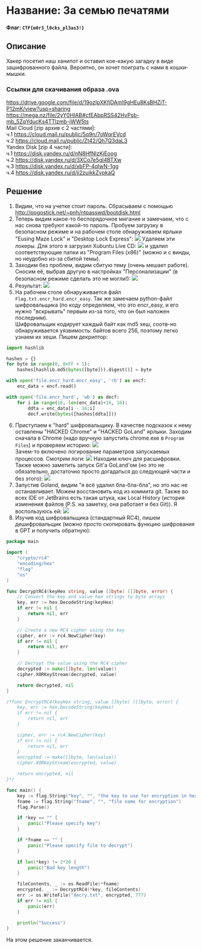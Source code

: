 # Название: За семью печатями
#### Флаг: `CTF{m0r3_l0cks_pl3as3!}`


## Описание
Хакер посетил наш ханипот и оставил кое-какую загадку в виде зашифрованного файла. Вероятно, он хочет поиграть с нами в кошки-мышки.
### Ссылки для скачивания образа .ova
https://drive.google.com/file/d/19ozIpXKfjDAmI9gHEu8KsBHZiT-P12mK/view?usp=sharing  
https://mega.nz/file/2yY0HIAB#cfEAbpRSS42HvPsb-mb_5ZqYducKs4TTlzmb-jWW5ts  
Mail Cloud [zip архив с 2 частями]:  
ч.1 https://cloud.mail.ru/public/5q9n/7oWqrEVcd  
ч.2 https://cloud.mail.ru/public/Zt42/Qh7Q3daL3  
Yandex Disk [zip 4 части]:  
ч.1 https://disk.yandex.ru/d/nN8HfNlzKjEoog  
ч.2 https://disk.yandex.ru/d/3XCo7e5gI4BTXw  
ч.3 https://disk.yandex.ru/d/xbFP-4qIwN-1gg  
ч.4 https://disk.yandex.ru/d/ji2zuikkZvpkaQ

## Решение
1) Видим, что на учетке стоит пароль. Сбрасываем с помощью http://pogostick.net/~pnh/ntpasswd/bootdisk.html
2) Теперь видим какое-то беспорядочное мигание и замечаем, что с нас снова требуют какой-то пароль. Пробуем загрузку в безопасном режиме и на рабочем столе обнаруживаем ярлыки "Eusing Maze Lock" и "Desktop Lock Express": ![](screenshots/lockers.png) Удаляем эти локеры. Для этого я загрузил Xubuntu Live CD: ![](screenshots/lockers_removing_xubuntu.png) и удалил соответствующие папки из "Program Files (x86)" (можно и с винды, но неудобно из-за сбитой темы).
3) Заходим без проблем, видим сбитую тему (очень мешает работе). Сносим её, выбрав другую в настройках "Персонализации" (в безопасном режиме сделать это не могли!): ![](screenshots/change_theme.png)
4) Результат: ![](screenshots/clean_desktop.png)
5) На рабочем столе обнаруживается файл `Flag.txt.encr_hard.encr_easy`. Так же замечаем python-файл шифровальщика (по коду определяем, что это encr_easy, и его нужно "вскрывать" первым из-за того, что он был наложен последним).  
Шифровальщик кодирует каждый байт как md5 хеш, соотв-но обнаруживается уязвимость: байтов всего 256, поэтому легко узнаем их хеши. Пишем декриптор:
```python
import hashlib

hashes = {}
for byte in range(0, 0xFF + 1):
    hashes[hashlib.md5(bytes([byte])).digest()] = byte

with open('file.encr_hard.encr_easy', 'rb') as encf:
    enc_data = encf.read()

with open('file.encr_hard', 'wb') as decf:
    for i in range(16, len(enc_data)+16, 16):
        ddta = enc_data[i - 16:i]
        decf.write(bytes([hashes[ddta]]))
```
6) Приступаем к "hard" шифровальщику. В качестве подсказок к нему оставлены "HACKED Chrome" и "HACKED GoLand" ярлыки. Заходим сначала в Chrome (надо вручную запустить chrome.exe в `Program Files`) и проверяем историю: ![](screenshots/cmd_logging.png)  
Зачем-то включено логирование параметров запускаемых процессов. Смотрим логи: ![](screenshots/decryptor_key_in_events.png)
Находим ключ для расшифровки. Также можно заметить запуск Git'a GoLand'ом (но это не обязательно, достаточно просто догадаться до следующей части и без этого): ![](screenshots/git_in_events.png)
7) Запустив Goland, видим "я всё удалил бла-бла-бла", но это нас не останавливает. Можем восстановить код из коммита git. Также во всех IDE от JetBrains есть такая штука, как Local History (история изменения файлов (P.S. на заметку, она работает и без Git)). Я воспользуюсь ей: ![](screenshots/git_history.png)
8) Изучив код шифровальщика (стандартный RC4), пишем дешифровальщик (можно просто скопировать функцию шифрования в GPT и получить обратную):
```go
package main

import (
	"crypto/rc4"
	"encoding/hex"
	"flag"
	"os"
)

func DecryptRC4(keyHex string, value []byte) ([]byte, error) {
	// Convert the key and value hex strings to byte arrays
	key, err := hex.DecodeString(keyHex)
	if err != nil {
		return nil, err
	}

	// Create a new RC4 cipher using the key
	cipher, err := rc4.NewCipher(key)
	if err != nil {
		return nil, err
	}

	// Decrypt the value using the RC4 cipher
	decrypted := make([]byte, len(value))
	cipher.XORKeyStream(decrypted, value)

	return decrypted, nil
}

/*func EncryptRC4(keyHex string, value []byte) ([]byte, error) {
	key, err := hex.DecodeString(keyHex)
	if err != nil {
		return nil, err
	}

	cipher, err := rc4.NewCipher(key)
	if err != nil {
		return nil, err
	}
	encrypted := make([]byte, len(value))
	cipher.XORKeyStream(encrypted, value)

	return encrypted, nil
}*/

func main() {
	key := flag.String("key", "", "the key to use for encryption in hex format")
	fname := flag.String("fname", "", "file name for encryption")
	flag.Parse()

	if *key == "" {
		panic("Please specify key")
	}

	if *fname == "" {
		panic("Please specify file to decrypt")
	}

	if len(*key) != 2*20 {
		panic("Bad key length")
	}

	fileContents, _ := os.ReadFile(*fname)
	encrypted, _ := DecryptRC4(*key, fileContents)
	err := os.WriteFile("decry.txt", encrypted, 777)
	if err != nil {
		panic(err)
	}

	println("Success")
}
```
На этом решение заканчивается.
